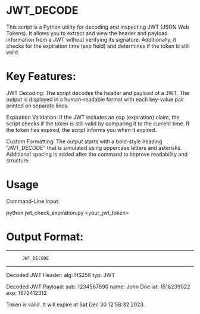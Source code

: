 # JWT_DECODE
This script is a Python utility for decoding and inspecting JWT (JSON Web Tokens). It allows you to extract and view the header and payload information from a JWT without verifying its signature. Additionally, it checks for the expiration time (exp field) and determines if the token is still valid.
# Key Features:

JWT Decoding:
The script decodes the header and payload of a JWT.
The output is displayed in a human-readable format with each key-value pair printed on separate lines.

Expiration Validation:
If the JWT includes an exp (expiration) claim, the script checks if the token is still valid by comparing it to the current time.
If the token has expired, the script informs you when it expired.

Custom Formatting:
The output starts with a bold-style heading "JWT_DECODE" that is simulated using uppercase letters and asterisks.
Additional spacing is added after the command to improve readability and structure.

# Usage
Command-Line Input:

python jwt_check_expiration.py <your_jwt_token>

# Output Format:
*******************************
          JWT_DECODE           
*******************************


Decoded JWT Header:
alg: HS256
typ: JWT

Decoded JWT Payload:
sub: 1234567890
name: John Doe
iat: 1516239022
exp: 1672412312

Token is valid. It will expire at Sat Dec 30 12:58:32 2023.

